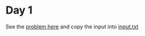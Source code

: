 # Day 1 

See the [problem here](https://adventofcode.com/2022/day/1) and copy the input into [input.txt](./input.txt)
